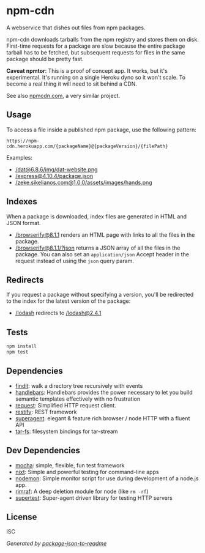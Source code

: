 # npm-cdn

A webservice that dishes out files from npm packages.

npm-cdn downloads tarballs from the npm registry and stores them on disk. First-time requests for a package are slow because the entire package tarball has to be fetched, but subsequent requests for files in the same package should be pretty fast.

**Caveat npmtor**: This is a proof of concept app. It works, but it's experimental. It's running on a single Heroku dyno so it won't scale. To become a real thing it will need to sit behind a CDN.

See also [npmcdn.com](https://npmcdn.com/), a very similar project.

## Usage

To access a file inside a published npm package, use the following pattern:

```
https://npm-cdn.herokuapp.com/{packageName}@{packageVersion}/{filePath}
```

Examples:

- [/dat@6.8.6/img/dat-website.png](https://npm-cdn.herokuapp.com/dat@6.8.6/img/dat-website.png)
- [/express@4.10.4/package.json](https://npm-cdn.herokuapp.com/express@4.10.4/package.json)
- [/zeke.sikelianos.com@1.0.0/assets/images/hands.png](https://npm-cdn.herokuapp.com/zeke.sikelianos.com@1.0.0/assets/images/hands.png)

## Indexes

When a package is downloaded, index files are generated in HTML and JSON format.

- [/browserify@8.1.1](https://npm-cdn.herokuapp.com/browserify@8.1.1) renders an HTML
page with links to all the files in the package.
- [/browserify@8.1.1/?json](https://npm-cdn.herokuapp.com/browserify@8.1.1/?json) returns
a JSON array of all the files in the package. You can also set an `application/json`
Accept header in the request instead of using the `json` query param.

## Redirects

If you request a package without specifying a version, you'll be redirected to the
index for the latest version of the package:

- [/lodash](https://npm-cdn.herokuapp.com/lodash) redirects to [/lodash@2.4.1](https://npm-cdn.herokuapp.com/lodash@2.4.1)


## Tests

```sh
npm install
npm test
```

## Dependencies

- [findit](https://github.com/substack/node-findit): walk a directory tree recursively with events
- [handlebars](https://github.com/wycats/handlebars.js): Handlebars provides the power necessary to let you build semantic templates effectively with no frustration
- [request](https://github.com/request/request): Simplified HTTP request client.
- [restify](https://github.com/mcavage/node-restify): REST framework
- [superagent](https://github.com/visionmedia/superagent): elegant &amp; feature rich browser / node HTTP with a fluent API
- [tar-fs](git://github.com:mafintosh/tar-fs.git): filesystem bindings for tar-stream

## Dev Dependencies

- [mocha](https://github.com/mochajs/mocha): simple, flexible, fun test framework
- [nixt](https://github.com/vesln/nixt): Simple and powerful testing for command-line apps
- [nodemon](https://github.com/remy/nodemon): Simple monitor script for use during development of a node.js app.
- [rimraf](https://github.com/isaacs/rimraf): A deep deletion module for node (like `rm -rf`)
- [supertest](https://github.com/visionmedia/supertest): Super-agent driven library for testing HTTP servers


## License

ISC

_Generated by [package-json-to-readme](https://github.com/zeke/package-json-to-readme)_
